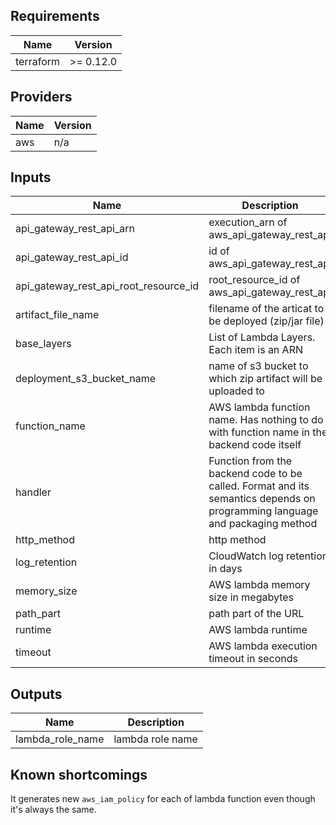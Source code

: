 ## Requirements

| Name | Version |
|------|---------|
| terraform | >= 0.12.0 |

## Providers

| Name | Version |
|------|---------|
| aws | n/a |

## Inputs

| Name | Description | Type | Default | Required |
|------|-------------|------|---------|:--------:|
| api\_gateway\_rest\_api\_arn | execution\_arn of aws\_api\_gateway\_rest\_api | `string` | `""` | no |
| api\_gateway\_rest\_api\_id | id of aws\_api\_gateway\_rest\_api | `string` | `""` | no |
| api\_gateway\_rest\_api\_root\_resource\_id | root\_resource\_id of aws\_api\_gateway\_rest\_api | `string` | `""` | no |
| artifact\_file\_name | filename of the articat to be deployed (zip/jar file) | `string` | n/a | yes |
| base\_layers | List of Lambda Layers. Each item is an ARN | `list(string)` | `[]` | no |
| deployment\_s3\_bucket\_name | name of s3 bucket to which zip artifact will be uploaded to | `string` | n/a | yes |
| function\_name | AWS lambda function name. Has nothing to do with function name in the backend code itself | `string` | n/a | yes |
| handler | Function from the backend code to be called. Format and its semantics depends on programming language and packaging method | `string` | n/a | yes |
| http\_method | http method | `string` | `""` | no |
| log\_retention | CloudWatch log retention in days | `number` | `7` | no |
| memory\_size | AWS lambda memory size in megabytes | `number` | `256` | no |
| path\_part | path part of the URL | `string` | `""` | no |
| runtime | AWS lambda runtime | `string` | n/a | yes |
| timeout | AWS lambda execution timeout in seconds | `number` | `30` | no |

## Outputs

| Name | Description |
|------|-------------|
| lambda\_role\_name | lambda role name |

## Known shortcomings

It generates new `aws_iam_policy` for each of lambda function even though it's always the same.
